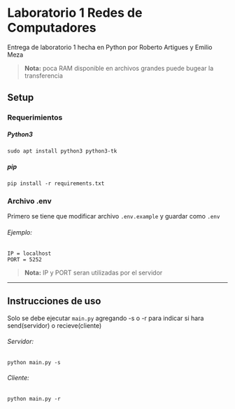 # Laboratorio 1 Redes de Computadores
Entrega de laboratorio 1 hecha en Python por Roberto Artigues y Emilio Meza
> **Nota:** poca RAM disponible en archivos grandes puede bugear la transferencia


## Setup

### Requerimientos
##### Python3
```
sudo apt install python3 python3-tk
```
##### pip 
```
pip install -r requirements.txt
```

### Archivo .env
Primero se tiene que modificar archivo `.env.example` y guardar como `.env`

###### Ejemplo:
```
IP = localhost
PORT = 5252
```
> **Nota:** IP y PORT seran utilizadas por el servidor

---
## Instrucciones de uso
Solo se debe ejecutar `main.py` agregando -s o -r para indicar si hara send(servidor) o recieve(cliente)


###### Servidor:
```console
python main.py -s
```
###### Cliente:
```console
python main.py -r
```



